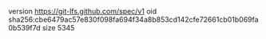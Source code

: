 version https://git-lfs.github.com/spec/v1
oid sha256:cbe6479ac57e830f098fa694f34a8b853cd142cfe72661cb01b069fa0b539f7d
size 5345
